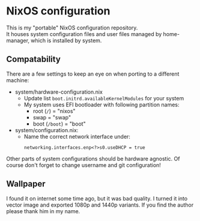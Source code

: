 # NixOS configuration

This is my "portable" NixOS configuration repository.  
It houses system configuration files and user files managed by home-manager, which is installed by system. 

## Compatability

There are a few settings to keep an eye on when porting to a different machine: 
* system/hardware-configuration.nix
    * Update list `boot.initrd.availableKernelModules` for your system
    * My system uses EFI bootloader with following partition names:
        * root (`/`) = "nixos"
        * swap = "swap"
        * boot (`/boot`) = "boot"
* system/configuration.nix: 
    * Name the correct network interface under:  
        ```
        networking.interfaces.enp<?>s0.useDHCP = true
        ```

Other parts of system configurations should be hardware agnostic. Of course don't forget to change username and git configuration!

## Wallpaper

I found it on internet some time ago, but it was bad quality. I turned it into vector image and exported 1080p and 1440p variants. If you find the author please thank him in my name.
